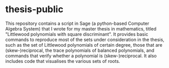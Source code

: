 # thesis-public

This repository contains a script in Sage (a python-based Computer Algebra System) that I wrote for my master thesis in mathematics, titled "Littlewood polynomials with square discriminant". It provides basic commands to reproduce most of the sets under consideration in the thesis, such as the set of Littlewood polynomials of certain degree, those that are (skew-)reciprocal, the trace polynomials of balanced polynomials, and commands that verify whether a polynomial is (skew-)reciprocal. It also includes code that visualises the various sets of roots. 